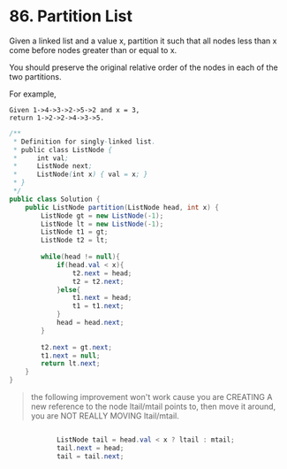 # 86. Partition List

Given a linked list and a value x, partition it such that all nodes less than x come before nodes greater than or equal to x.

You should preserve the original relative order of the nodes in each of the two partitions.

For example,
```
Given 1->4->3->2->5->2 and x = 3,
return 1->2->2->4->3->5.
```

```java
/**
 * Definition for singly-linked list.
 * public class ListNode {
 *     int val;
 *     ListNode next;
 *     ListNode(int x) { val = x; }
 * }
 */
public class Solution {
    public ListNode partition(ListNode head, int x) {
        ListNode gt = new ListNode(-1);
        ListNode lt = new ListNode(-1);
        ListNode t1 = gt;
        ListNode t2 = lt;
        
        while(head != null){
            if(head.val < x){
                t2.next = head;
                t2 = t2.next;
            }else{
                t1.next = head;
                t1 = t1.next;
            }
            head = head.next;
        }
        
        t2.next = gt.next;
        t1.next = null;
        return lt.next;
    }
}
```
> the following improvement won't work cause you are CREATING A new reference to the node ltail/mtail points to, then move it around, you are NOT REALLY MOVING ltail/mtail.


```java

            ListNode tail = head.val < x ? ltail : mtail;
            tail.next = head;
            tail = tail.next;
```
